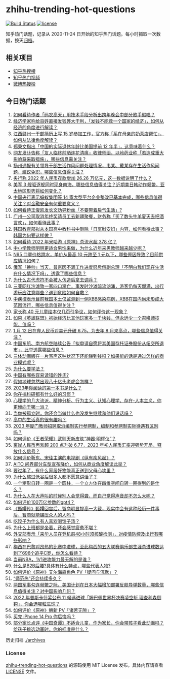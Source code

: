 # zhihu-trending-hot-questions

[![Build Status](https://github.com/justjavac/zhihu-trending-hot-questions/workflows/ci/badge.svg?branch=master)](https://github.com/justjavac/zhihu-trending-hot-questions/actions)
[![license](https://img.shields.io/github/license/justjavac/zhihu-trending-hot-questions)](https://github.com/justjavac/zhihu-trending-hot-questions/blob/master/LICENSE)

知乎热门话题，记录从 2020-11-24
日开始的知乎热门话题。每小时抓取一次数据，按天[归档](./archives)。

## 相关项目

- [知乎热搜榜](https://github.com/justjavac/zhihu-trending-top-search)
- [知乎热门视频](https://github.com/justjavac/zhihu-trending-hot-video)
- [微博热搜榜](https://github.com/justjavac/weibo-trending-hot-search)

## 今日热门话题

<!-- BEGIN -->
<!-- 最后更新时间 Sat Jan 14 2023 01:10:20 GMT+0800 (China Standard Time) -->

1. [如何看待作者「码农高天」用技术手段分析出跨年晚会中部分歌手假唱？](https://www.zhihu.com/question/578095509)
1. [经济学家称给百姓直接发钱弊大于利，「发钱不能救一个国家的经济」，如何从经济的角度进行解读？](https://www.zhihu.com/question/578456843)
1. [江西赣州一干部简历上写 15 岁参加工作，官方称「系在母亲的奶茶店帮忙」，如何从法律角度解读？](https://www.zhihu.com/question/578473397)
1. [郑秉文指出「中国的实际退休年龄比美国提前 12 年半」，这意味着什么？](https://www.zhihu.com/question/578277241)
1. [网友发讣告称「友人临终前晒连花清瘟」收律师函，以岭药业称「若造成重大影响将采取措施」，哪些信息需关注？](https://www.zhihu.com/question/578300293)
1. [扬州通报有关领导干部生活作风问题处理情况，韦某、戴某存在生活作风问题，建议免职，哪些信息值得关注？](https://www.zhihu.com/question/578333063)
1. [央行称 2022 年人民币存款增加 26.26 万亿元，这一数据说明了什么？](https://www.zhihu.com/question/577907584)
1. [美军 3 艘驱逐舰同时现身南海，哪些信息值得关注？近期美日韩动作频繁，亚太地区形势将如何变化？](https://www.zhihu.com/question/578492753)
1. [中国央行表示蚂蚁集团等 14 家大型平台企业整改已基本完成，哪些信息值得关注？对金融安全有何重要意义？](https://www.zhihu.com/question/578503803)
1. [如何看待王俊凯发长文劝导粉丝「不要带着戾气生活」?](https://www.zhihu.com/question/578456915)
1. [广州一公司取消年终奖请员工去新疆聚餐，财务称「买了数头牛羊夏天去把酒言欢」，如何看待此事？](https://www.zhihu.com/question/578095128)
1. [韩国教育部拟从本国高中教科书中删除「日军慰安妇」内容，如何看待此事？韩国为何要这样做？](https://www.zhihu.com/question/578287206)
1. [如何看待 2022 年米哈游《原神》总流水超 378 亿？](https://www.zhihu.com/question/577935113)
1. [中小学教师明明更适合男性来做，为什么近年来男教师越来越少呢？](https://www.zhihu.com/question/541375976)
1. [N95 口罩价格跳水，单价从最高 10 元跌至 1 元以下，哪些原因导致？目前供应情况如何？](https://www.zhihu.com/question/578123455)
1. [俄军「换帅」当天，普京因不满工作进度怒斥俄副总理「不明白我们现在生活在什么情况下吗」，透露了哪些信息？](https://www.zhihu.com/question/578460510)
1. [为什么古代虎符不会被人仿造后拿去调兵？](https://www.zhihu.com/question/327691427)
1. [三亚网红沙滩致一家四口溺亡，事发时沙滩暗流汹涌，游客仍每天爆满，出行游玩应注意哪些？遇到危险如何自救？](https://www.zhihu.com/question/577859734)
1. [中疾控表示目前我国本土仅监测到一例XBB感染病例，XBB在国内尚未形成大范围流行，哪些信息值得关注？](https://www.zhihu.com/question/578495251)
1. [家长称 40 元儿童绘本仅几页引争议，如何评价这一现象？](https://www.zhihu.com/question/578113736)
1. [如果《英雄联盟》初始经济比其他玩家多一千块钱，但永远少一个召唤师技能，值吗？](https://www.zhihu.com/question/578277128)
1. [1 月 12 日在岸人民币对美元升破 6.75，为去年 8 月来高点，哪些信息值得关注？](https://www.zhihu.com/question/578335061)
1. [中国东航、南方航空陆续公告「拟申请自愿将其美国存托证券股份从纽交所退市」，此举透露哪些信息？](https://www.zhihu.com/question/578515203)
1. [三体动画版在一片骂声这种状况下还能赚到钱吗？如果能的话是通过怎样的商业模式呢？](https://www.zhihu.com/question/577357880)
1. [为什么要学法？](https://www.zhihu.com/question/319900159)
1. [中国有哪些容易读错的姓氏?](https://www.zhihu.com/question/31367219)
1. [假如地球忽然出现八十亿头老虎会怎样？](https://www.zhihu.com/question/571938256)
1. [2023年你阅读的第一本书是什么？](https://www.zhihu.com/question/577707633)
1. [你在搞科研都有什么好的习惯？](https://www.zhihu.com/question/60944537)
1. [心理学的几大流派，精神分析、行为主义、认知心理学、存在-人本主义，你更倾向于哪一派？](https://www.zhihu.com/question/43166240)
1. [当你被孤立时，你还会当做什么也没发生继续和他们说话吗？](https://www.zhihu.com/question/570299377)
1. [高中的生活真的很有趣吗？](https://www.zhihu.com/question/577569336)
1. [2023 年厦门教师招聘取消编制实行参聘制，编制和参聘制实际待遇有区别吗？](https://www.zhihu.com/question/578105677)
1. [如何评价《王者荣耀》武则天新皮肤“神器·明辉仪”？](https://www.zhihu.com/question/578459875)
1. [离岸人民币再涨超 200 点升破 6.77，2023 年初人民币汇率迎强势开局，释放什么信号？](https://www.zhihu.com/question/577874389)
1. [如何评价靳东、宋佳主演的电视剧《纵有疾风起》？](https://www.zhihu.com/question/576115363)
1. [AITO 问界部分车型宣布降价，如何从商业角度解读此举？](https://www.zhihu.com/question/578452100)
1. [要过年了，有什么家居好物能真正送到父母心坎里？](https://www.zhihu.com/question/572504388)
1. [为什么熬过低谷后很多人都不愿意讲话了？](https://www.zhihu.com/question/570888470)
1. [一个矩形自转一圈是一个圆柱，一个立方体在四维空间自转一圈得到的是什么？](https://www.zhihu.com/question/578348726)
1. [为什么人在大声叫的时候别人会觉得聋，而自己觉得声音却不怎么大呢？](https://www.zhihu.com/question/578072554)
1. [如何评价100万亿参数的gpt4？](https://www.zhihu.com/question/578265121)
1. [《甄嬛传》甄嬛回宫后，智商明显提高一大截，现实中会有这种经历一件事后，智商就能碾压众人的人吗？](https://www.zhihu.com/question/576560844)
1. [吃饺子为什么有人喜欢喝饺子汤？](https://www.zhihu.com/question/27496298)
1. [为什么上班都是坐着，还会感觉疲惫不堪？](https://www.zhihu.com/question/27708607)
1. [外交部表示「来华人员在登机前48小时须核酸检测」，对疫情防控及出行有哪些影响？](https://www.zhihu.com/question/578492632)
1. [梅西在巴黎对昂热的比赛中进球，至此梅西的五大联赛俱乐部生涯总进球数达到了696个追平C罗，你怎么看待？](https://www.zhihu.com/question/578235717)
1. [当前NBA，1V1进攻能力最无解的是谁？](https://www.zhihu.com/question/566637077)
1. [什么是B2B后腰?具体有什么特点，哪些代表人物?](https://www.zhihu.com/question/31787600)
1. [如何评价《原神》艾尔海森角色 PV「疑问与沉默」？](https://www.zhihu.com/question/578283679)
1. [“师范热”还会持续多久？](https://www.zhihu.com/question/552345598)
1. [两国军事勾连频繁之际，美国计划在日本大幅增加部署反舰导弹数量，哪些信息值得关注？对中国影响几何？](https://www.zhihu.com/question/578124676)
1. [2022 年普斯卡什奖公布 11 候选进球「姆巴佩世界杯决赛凌空斩 理查利森倒钩」，你会选哪粒进球？](https://www.zhihu.com/question/578466442)
1. [如何评价《原神》魈新 PV「诸苦无隙」？](https://www.zhihu.com/question/578471446)
1. [买完 iPhone 14 Pro 你后悔吗？](https://www.zhihu.com/question/554394209)
1. [部分家长点评《中国奇谭》不适合儿童，作为家长，你会带孩子看此动画吗？给孩子挑选动画时，你的标准是什么？](https://www.zhihu.com/question/578070278)

<!-- END -->

历史归档 [./archives](./archives)

### License

[zhihu-trending-hot-questions](https://github.com/justjavac/zhihu-trending-hot-questions)
的源码使用 MIT License 发布。具体内容请查看 [LICENSE](./LICENSE) 文件。
